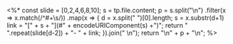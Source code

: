 <%*
  const slide = [0,2,4,6,8,10];
  s = tp.file.content;
  p = s.split("\n")
        .filter(x => x.match(/^#+\s/))
        .map(x => {
            d = x.split(" ")[0].length;
            s = x.substr(d+1)
            link = "[" + s + "](#" + encodeURIComponent(s) +")";
            return " ".repeat(slide[d-2]) + "- " + link;
        }).join("  \n");
  return "\n" + p + "\n";
%>